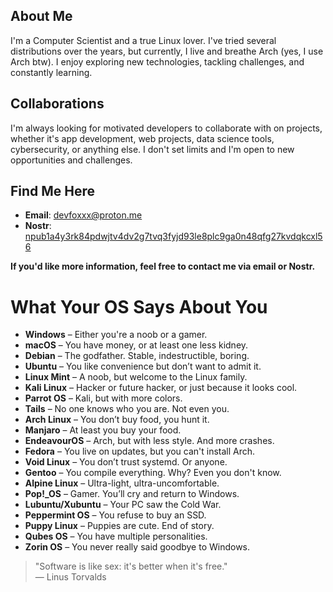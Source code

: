 ## About Me

I'm a Computer Scientist and a true Linux lover. I've tried several distributions over the years, but currently, I live and breathe Arch (yes, I use Arch btw). I enjoy exploring new technologies, tackling challenges, and constantly learning. 

## Collaborations

I'm always looking for motivated developers to collaborate with on projects, whether it's app development, web projects, data science tools, cybersecurity, or anything else. I don't set limits and I'm open to new opportunities and challenges.

## Find Me Here
- **Email**: [devfoxxx@proton.me](mailto:devfoxxx@proton.me)
- **Nostr**: [npub1a4y3rk84pdwjtv4dv2g7tvq3fyjd93le8plc9ga0n48qfg27kvdqkcxl56](https://nostr.band/npub1a4y3rk84pdwjtv4dv2g7tvq3fyjd93le8plc9ga0n48qfg27kvdqkcxl56)

**If you'd like more information, feel free to contact me via email or Nostr.**

# What Your OS Says About You

- **Windows** – Either you're a noob or a gamer.
- **macOS** – You have money, or at least one less kidney.
- **Debian** – The godfather. Stable, indestructible, boring.
- **Ubuntu** – You like convenience but don’t want to admit it.
- **Linux Mint** – A noob, but welcome to the Linux family.
- **Kali Linux** – Hacker or future hacker, or just because it looks cool.
- **Parrot OS** – Kali, but with more colors.
- **Tails** – No one knows who you are. Not even you.
- **Arch Linux** – You don’t buy food, you hunt it.
- **Manjaro** – At least you buy your food.
- **EndeavourOS** – Arch, but with less style. And more crashes.
- **Fedora** – You live on updates, but you can't install Arch.
- **Void Linux** – You don’t trust systemd. Or anyone.
- **Gentoo** – You compile everything. Why? Even you don't know.
- **Alpine Linux** – Ultra-light, ultra-uncomfortable.
- **Pop!_OS** – Gamer. You’ll cry and return to Windows.
- **Lubuntu/Xubuntu** – Your PC saw the Cold War.
- **Peppermint OS** – You refuse to buy an SSD.
- **Puppy Linux** – Puppies are cute. End of story.
- **Qubes OS** – You have multiple personalities.
- **Zorin OS** – You never really said goodbye to Windows.

> "Software is like sex: it's better when it's free."  
> — Linus Torvalds
